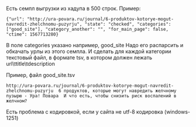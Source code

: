 Есть семпл выгрузки из хадупа в 500 строк. Пример:
```
{"url": "http://ura-povara.ru/journal/6-produktov-kotorye-mogut-navredit-zhelchnomu-puzyrju", "state": "checked", "categories": ["good_site"], "category_another": "", "for_main_page": false, "ctime": 1567713280}

```

В поле categories указано например, good_site
Надо его распарсить и обкачать урлы из этого семпла. И сделать для каждой категории текстовый файл, в формате tsv, в котором должен лежать url\ttitle\tdescription

Пример, файл good_site.tsv
```
http://ura-povara.ru/journal/6-produktov-kotorye-mogut-navredit-zhelchnomu-puzyrju  6 продуктов, которые могут навредить желчному пузырю - Ура! Повара  И что есть, чтобы снизить риск воспалений в желчном?
```
Есть проблема с кодировкой, если у сайта не utf-8 кодировка (windows-1251)
